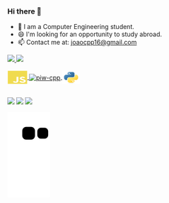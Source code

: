 ### Hi there 👋

- 🔭 I am a Computer Engineering student.
- 😄 I'm looking for an opportunity to study abroad.
- 📫 Contact me at: joaocpp16@gmail.com

 <div>
  <a href="https://github.com/piwzin">
  <img height="180em" src="https://github-readme-stats.vercel.app/api?username=piwzin&show_icons=true&theme=github_dark&include_all_commits=true&count_private=true"/>
  <img height="180em" src="https://github-readme-stats.vercel.app/api/top-langs/?username=piwzin&layout=compact&langs_count=7&theme=github_dark "/>
</div>
  
<div style="display: inline_block"><br>
  <img align="center" alt="piw-Js" height="30" width="45" src="https://raw.githubusercontent.com/devicons/devicon/master/icons/javascript/javascript-plain.svg">
  <img align="center" alt="piw-cpp" height="30" width="64" src="https://img.shields.io/badge/C%2B%2B-00599C?style=for-the-badge&logo=c%2B%2B&logoColor=white">
  <img align="center" alt="piw-Python" height="30" width="40" src="https://raw.githubusercontent.com/devicons/devicon/master/icons/python/python-original.svg">
</div>
  
   ##
  
 <div> 
  <a href="https://instagram.com/joaovpp_" target="_blank"><img src="https://img.shields.io/badge/-Instagram-%23E4405F?style=for-the-badge&logo=instagram&logoColor=white" target="_blank"></a>
  <a href = "mailto:joaocpp16@gmail.com"><img src="https://img.shields.io/badge/-Gmail-%23333?style=for-the-badge&logo=gmail&logoColor=white" target="_blank"></a>
  <a href="https://www.linkedin.com/in/joaovpacheco" target="_blank"><img src="https://img.shields.io/badge/-LinkedIn-%230077B5?style=for-the-badge&logo=linkedin&logoColor=white" target="_blank"></a> 
 
  ![Snake animation](https://github.com/rafaballerini/rafaballerini/blob/output/github-contribution-grid-snake.svg)
 
</div> 
  
